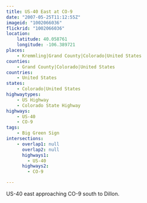 ```yaml
---
title: US-40 East at CO-9
date: "2007-05-25T11:12:55Z"
imageid: "1002066036"
flickrid: "1002066036"
location:
    latitude: 40.058761
    longitude: -106.389721
places:
    - Kremmling|Grand County|Colorado|United States
counties:
    - Grand County|Colorado|United States
countries:
    - United States
states:
    - Colorado|United States
highwaytypes:
    - US Highway
    - Colorado State Highway
highways:
    - US-40
    - CO-9
tags:
    - Big Green Sign
intersections:
    - overlap1: null
      overlap2: null
      highways1:
        - US-40
      highways2:
        - CO-9

---
```

US-40 east approaching CO-9 south to Dillon.
